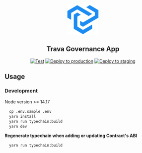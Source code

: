 <div align="center">
  <img width="100" src="./public/images/logos/logo.png" alt="trava" />

## Trava Governance App

</div>

<div align="center">

[![Test](https://github.com/TravaLendingPool/governance-interface/actions/workflows/ci.yml/badge.svg)](https://github.com/TravaLendingPool/governance-interface/actions/workflows/ci.yml)
[![Deploy to production](https://github.com/TravaLendingPool/governance-interface/actions/workflows/cd.yml/badge.svg)](https://github.com/TravaLendingPool/governance-interface/actions/workflows/cd.yml)
[![Deploy to staging](https://github.com/TravaLendingPool/governance-interface/actions/workflows/cd.yml/badge.svg?branch=develop)](https://github.com/TravaLendingPool/governance-interface/actions/workflows/cd.yml)

</div>

## Usage

### Development

Node version >= 14.17

```
  cp .env.sample .env
  yarn install
  yarn run typechain:build
  yarn dev
```

**Regenerate typechain when adding or updating Contract's ABI**

```
  yarn run typechain:build
```
